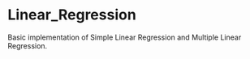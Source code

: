 # Linear_Regression
Basic implementation of Simple Linear Regression and Multiple Linear Regression. 
